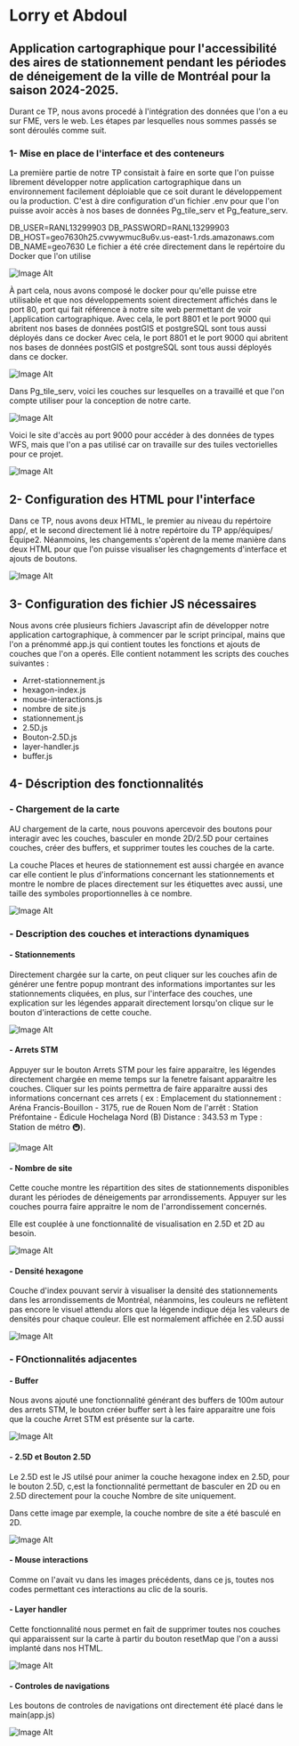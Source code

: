 # Lorry et Abdoul

## Application cartographique pour l'accessibilité des aires de stationnement pendant les périodes de déneigement de la ville de Montréal pour la saison 2024-2025.
Durant ce TP, nous avons procedé à l'intégration des données que l'on a eu sur FME, vers le web.
Les étapes par lesquelles nous sommes passés se sont déroulés comme suit.
 ### 1- Mise en place de l'interface et des conteneurs
La première partie de notre TP consistait à faire en sorte que l'on puisse librement développer notre application cartographique dans un environnement facilement déploiable que ce soit durant le développement ou la production.
C'est à dire configuration d'un fichier .env pour que l'on puisse avoir accès à nos bases de données Pg_tile_serv et Pg_feature_serv.

DB_USER=RANL13299903
DB_PASSWORD=RANL13299903
DB_HOST=geo7630h25.cvwywmuc8u6v.us-east-1.rds.amazonaws.com
DB_NAME=geo7630
Le fichier a été crée directement dans le repértoire du Docker que l'on utilise

![Image Alt](https://github.com/Lorry139/geo7630h25/blob/048192c4585a6bc95a4a23adba664eed61d72d04/Images%20TP3/Capture%20d%E2%80%99%C3%A9cran%202025-04-27%20140744.png)

À part cela, nous avons composé le docker pour qu'elle puisse etre utilisable et que nos développements soient directement affichés dans le port 80, port qui fait référence à notre site web permettant de voir l,application cartographique.
Avec cela, le port 8801 et le port 9000 qui abritent nos bases de données postGIS et postgreSQL sont tous aussi déployés dans ce docker
Avec cela, le port 8801 et le port 9000 qui abritent nos bases de données postGIS et postgreSQL sont tous aussi déployés dans ce docker.

![Image Alt](https://github.com/Lorry139/geo7630h25/blob/ac23c61cc1e4b94726771094ff54a74fc9990f68/Images%20TP3/Capture%20d%E2%80%99%C3%A9cran%202025-04-27%20141141.png)

Dans Pg_tile_serv, voici les couches sur lesquelles on a travaillé et que l'on compte utiliser pour la conception de notre carte.

![Image Alt](https://github.com/Lorry139/geo7630h25/blob/f4914d882a2aa2a97ed2005ba94189de227c486c/Images%20TP3/Capture%20d%E2%80%99%C3%A9cran%202025-04-27%20143008.png)

Voici le site d'accès au port 9000 pour accéder à des données de types WFS, mais que l'on a pas utilisé car on travaille sur des tuiles vectorielles pour ce projet.

![Image Alt](https://github.com/Lorry139/geo7630h25/blob/f4914d882a2aa2a97ed2005ba94189de227c486c/Images%20TP3/Capture%20d%E2%80%99%C3%A9cran%202025-04-27%20142844.png)

## 2- Configuration des HTML pour l'interface
Dans ce TP, nous avons deux HTML, le premier au niveau du repértoire app/, et le second directement lié à notre repértoire du TP app/équipes/Équipe2.
Néanmoins, les changements s'opèrent de la meme manière dans deux HTML pour que l'on puisse visualiser les chagngements d'interface et ajouts de boutons.

![Image Alt](https://github.com/Lorry139/geo7630h25/blob/1496f28384064677264525242184794325019d26/Images%20TP3/Capture%20d%E2%80%99%C3%A9cran%202025-04-27%20143803.png)

## 3- Configuration des fichier JS nécessaires
Nous avons crée plusieurs fichiers Javascript afin de développer notre application cartographique, à commencer par le script principal, mains que l'on a prénommé app.js qui contient toutes les fonctions et ajouts de couches que l'on a operés.
Elle contient notamment les scripts des couches suivantes :
- Arret-stationnement.js
- hexagon-index.js
- mouse-interactions.js
- nombre de site.js
- stationnement.js
- 2.5D.js
- Bouton-2.5D.js
- layer-handler.js
- buffer.js

## 4- Déscription des fonctionnalités
### - Chargement de la carte
AU chargement de la carte, nous pouvons apercevoir des boutons pour interagir avec les couches, basculer en monde 2D/2.5D pour certaines couches, créer des buffers, et supprimer toutes les couches de la carte.

La couche Places et heures de stationnement est aussi chargée en avance car elle contient le plus d'informations concernant les stationnements et montre le nombre de places directement sur les étiquettes avec aussi, une taille des symboles proportionnelles à ce nombre.

![Image Alt](https://github.com/Lorry139/geo7630h25/blob/0ee25be27f43b337ac85381f5ceb11031ac38241/Images%20TP3/Capture%20d%E2%80%99%C3%A9cran%202025-04-28%20114753.png)

### - Description des couches et interactions dynamiques
#### - Stationnements
Directement chargée sur la carte, on peut cliquer sur les couches afin de générer une fentre popup montrant des informations importantes sur les stationnements cliquées, en plus, sur l'interface des couches, une explication sur les légendes apparait directement lorsqu'on clique sur le bouton d'interactions de cette couche.

![Image Alt](https://github.com/Lorry139/geo7630h25/blob/d6eb9f7164e41a54abf173eae7d3b4f39674c3df/Images%20TP3/Capture%20d%E2%80%99%C3%A9cran%202025-04-28%20115836.png)

#### - Arrets STM
Appuyer sur le bouton Arrets STM pour les faire apparaitre, les légendes directement chargée en meme temps sur la fenetre faisant apparaitre les couches.
Cliquer sur les points permettra de faire apparaitre aussi des informations concernant ces arrets ( ex : Emplacement du stationnement : Aréna Francis-Bouillon - 3175, rue de Rouen
Nom de l'arrêt : Station Préfontaine - Édicule Hochelaga Nord (B)
Distance : 343.53 m
Type : Station de métro 🚇).

![Image Alt](https://github.com/Lorry139/geo7630h25/blob/59f5ed6cae5c51d5bea7b1ce5463d75560efe8ba/Images%20TP3/Capture%20d%E2%80%99%C3%A9cran%202025-04-28%20120415.png)

#### - Nombre de site
Cette couche montre les répartition des sites de stationnements disponibles durant les périodes de déneigements par arrondissements.
Appuyer sur les couches pourra faire appraitre le nom de l'arrondissement concernés.

Elle est couplée à une fonctionnalité de visualisation en 2.5D et 2D au besoin.

![Image Alt](https://github.com/Lorry139/geo7630h25/blob/d0cef44d30ee24e0ebf30513c8df216bdf36117a/Images%20TP3/Capture%20d%E2%80%99%C3%A9cran%202025-04-28%20120811.png)

#### - Densité hexagone
Couche d'index pouvant servir à visualiser la densité des stationnements dans les arrondissements de Montréal, néanmoins, les couleurs ne reflètent pas encore le visuel attendu alors que la légende indique déja les valeurs de densités pour chaque couleur.
Elle est normalement affichée en 2.5D aussi

![Image Alt]()

### - FOnctionnalités adjacentes
#### - Buffer
Nous avons ajouté une fonctionnalité générant des buffers de 100m autour des arrets STM, le bouton créer buffer sert à les faire apparaitre une fois que la couche Arret STM est présente sur la carte.

![Image Alt](https://github.com/Lorry139/geo7630h25/blob/7cc8b1ffb979f0ff247f48df6b0dd5c8765ef722/Images%20TP3/Capture%20d%E2%80%99%C3%A9cran%202025-04-28%20121350.png)

#### - 2.5D et Bouton 2.5D
Le 2.5D est le JS utilsé pour animer la couche hexagone index en 2.5D, pour le bouton 2.5D, c,est la fonctionnalité permettant de basculer en 2D ou en 2.5D directement pour la couche Nombre de site uniquement.

Dans cette image par exemple, la couche nombre de site a été basculé en 2D.

![Image Alt](https://github.com/Lorry139/geo7630h25/blob/19350c5091d4f20cf809c3449ea1fabbcfc1ec19/Images%20TP3/Capture%20d%E2%80%99%C3%A9cran%202025-04-28%20122137.png)

#### - Mouse interactions
Comme on l'avait vu dans les images précédents, dans ce js, toutes nos codes permettant ces interactions au clic de la souris.

#### - Layer handler
Cette fonctionnalité nous permet en fait de supprimer toutes nos couches qui apparaissent sur la carte à partir du bouton resetMap que l'on a aussi implanté dans nos HTML.

![Image Alt](https://github.com/Lorry139/geo7630h25/blob/42c253cf251043cd66255de9466ec67e75d8a8d8/Images%20TP3/Capture%20d%E2%80%99%C3%A9cran%202025-04-28%20122855.png)

#### - Controles de navigations
Les boutons de controles de navigations ont directement été placé dans le main(app.js)

![Image Alt](https://github.com/Lorry139/geo7630h25/blob/a76ac39e605e34e27b374a789fa2aeb3c6ac363f/Images%20TP3/Capture%20d%E2%80%99%C3%A9cran%202025-04-28%20123026.png)